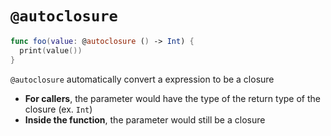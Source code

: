 # `@autoclosure`

```swift
func foo(value: @autoclosure () -> Int) {
  print(value())
}
```

`@autoclosure` automatically convert a expression to be a closure

- **For callers**, the parameter would have the type of the return type of the
  closure (ex. `Int`)
- **Inside the function**, the parameter would still be a closure
